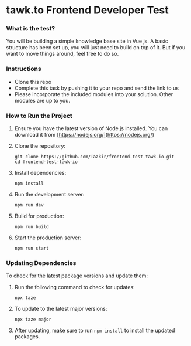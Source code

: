 # tawk.to Frontend Developer Test

### What is the test?

You will be building a simple knowledge base site in Vue js. A basic structure has been set up, you will just need to build on top of it.
But if you want to move things around, feel free to do so.

### Instructions

- Clone this repo
- Complete this task by pushing it to your repo and send the link to us
- Please incorporate the included modules into your solution. Other modules are up to you.

### How to Run the Project

1. Ensure you have the latest version of Node.js installed. You can download it from [https://nodejs.org/](https://nodejs.org/)

2. Clone the repository:

   ```
   git clone https://github.com/Tazkir/frontend-test-tawk-io.git
   cd frontend-test-tawk-io
   ```

3. Install dependencies:

   ```
   npm install
   ```

4. Run the development server:

   ```
   npm run dev
   ```

5. Build for production:

   ```
   npm run build
   ```

6. Start the production server:
   ```
   npm run start
   ```

### Updating Dependencies

To check for the latest package versions and update them:

1. Run the following command to check for updates:

   ```
   npx taze
   ```

2. To update to the latest major versions:

   ```
   npx taze major
   ```

3. After updating, make sure to run `npm install` to install the updated packages.

